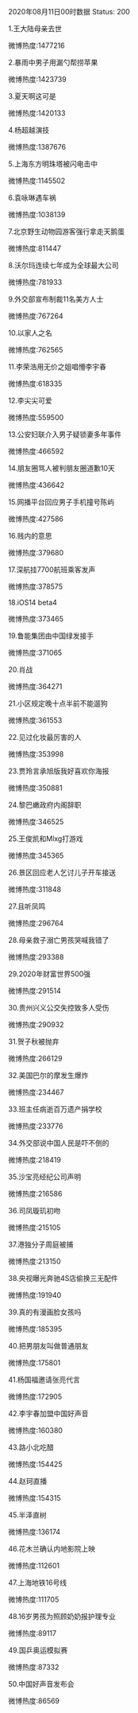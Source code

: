 2020年08月11日00时数据
Status: 200

1.王大陆母亲去世

微博热度:1477216

2.暴雨中男子用漏勺帮捞苹果

微博热度:1423739

3.夏天啊这可是

微博热度:1420133

4.杨超越演技

微博热度:1387676

5.上海东方明珠塔被闪电击中

微博热度:1145502

6.袁咏琳遇车祸

微博热度:1038139

7.北京野生动物园游客强行拿走天鹅蛋

微博热度:811447

8.沃尔玛连续七年成为全球最大公司

微博热度:781933

9.外交部宣布制裁11名美方人士

微博热度:767264

10.以家人之名

微博热度:762565

11.李荣浩用无价之姐唱懵李宇春

微博热度:618335

12.李尖尖可爱

微博热度:559500

13.公安妇联介入男子疑锁妻多年事件

微博热度:466592

14.朋友圈骂人被判朋友圈道歉10天

微博热度:436642

15.网播平台回应男子手机撞号陈屿

微博热度:427586

16.贱内的意思

微博热度:379680

17.深航挂7700航班乘客发声

微博热度:378575

18.iOS14 beta4

微博热度:373465

19.鲁能集团由中国绿发接手

微博热度:371065

20.肖战

微博热度:364271

21.小区规定晚十点半前不能遛狗

微博热度:361553

22.见过化妆最厉害的人

微博热度:353998

23.贾玲言承旭版我好喜欢你海报

微博热度:350881

24.黎巴嫩政府内阁辞职

微博热度:346525

25.王俊凯和Mlxg打游戏

微博热度:345365

26.景区回应老人乞讨儿子开车接送

微博热度:311848

27.且听凤鸣

微博热度:296764

28.母亲救子溺亡男孩哭喊我错了

微博热度:293388

29.2020年财富世界500强

微博热度:291514

30.贵州兴义公交失控致多人受伤

微博热度:290932

31.贺子秋被抛弃

微博热度:266129

32.美国巴尔的摩发生爆炸

微博热度:234467

33.班主任病逝百万遗产捐学校

微博热度:233776

34.外交部说中国人民是吓不倒的

微博热度:218419

35.沙宝亮经纪公司声明

微博热度:216586

36.司凤璇玑初吻

微博热度:215105

37.港独分子周庭被捕

微博热度:213150

38.央视曝光奔驰4S店偷换三无配件

微博热度:191940

39.真的有漫画脸女孩吗

微博热度:185395

40.把男朋友叫做普通朋友

微博热度:175801

41.杨国福邀请张亮代言

微博热度:172905

42.李宇春加盟中国好声音

微博热度:160380

43.路小北吃醋

微博热度:154425

44.赵珂直播

微博热度:154315

45.半泽直树

微博热度:136174

46.花木兰确认内地影院上映

微博热度:112601

47.上海地铁16号线

微博热度:111705

48.16岁男孩为照顾奶奶报护理专业

微博热度:89117

49.国乒奥运模拟赛

微博热度:87332

50.中国好声音发布会

微博热度:86569

